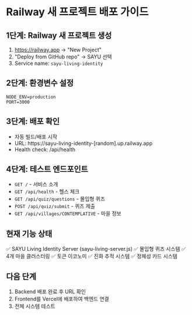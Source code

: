 # Railway 새 프로젝트 배포 가이드

## 1단계: Railway 새 프로젝트 생성
1. https://railway.app → "New Project"
2. "Deploy from GitHub repo" → SAYU 선택
3. Service name: `sayu-living-identity`

## 2단계: 환경변수 설정
```
NODE_ENV=production
PORT=3000
```

## 3단계: 배포 확인
- 자동 빌드/배포 시작
- URL: https://sayu-living-identity-[random].up.railway.app
- Health check: /api/health

## 4단계: 테스트 엔드포인트
- `GET /` - 서비스 소개
- `GET /api/health` - 헬스 체크
- `GET /api/quiz/questions` - 몰입형 퀴즈
- `POST /api/quiz/submit` - 퀴즈 제출
- `GET /api/villages/CONTEMPLATIVE` - 마을 정보

## 현재 기능 상태
✅ SAYU Living Identity Server (sayu-living-server.js)
✅ 몰입형 퀴즈 시스템
✅ 4개 마을 클러스터링
✅ 토큰 이코노미
✅ 진화 추적 시스템
✅ 정체성 카드 시스템

## 다음 단계
1. Backend 배포 완료 후 URL 확인
2. Frontend를 Vercel에 배포하여 백엔드 연결
3. 전체 시스템 테스트